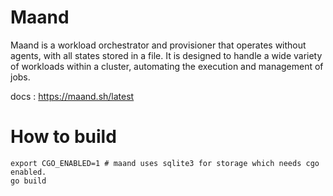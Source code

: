 # Maand

Maand is a workload orchestrator and provisioner that operates without agents, with all states stored in a file.
It is designed to handle a wide variety of workloads within a cluster, automating the execution and management of jobs.

docs : https://maand.sh/latest

# How to build

``` 
export CGO_ENABLED=1 # maand uses sqlite3 for storage which needs cgo enabled.
go build
```